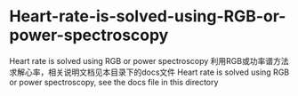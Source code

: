 # Heart-rate-is-solved-using-RGB-or-power-spectroscopy
Heart rate is solved using RGB or power spectroscopy
利用RGB或功率谱方法求解心率，相关说明文档见本目录下的docs文件
Heart rate is solved using RGB or power spectroscopy, see the docs file in this directory
